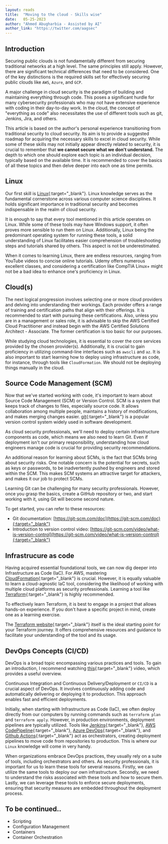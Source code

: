 ```yaml
---
layout: reads
title:  "Moving to the cloud - Skills wise"
date:   05-25-2023
author: "Ahmed Abugharbia - Assisted by AI"
author_link: "https://twitter.com/aagsec"
---
```


## Introduction
Securing public clouds is not fundamentally different from securing traditional networks at a high level. The same principles still apply. However, there are significant technical differences that need to be considered. One of the key distinctions is the required skills set for effectively securing public clouds like `AWS`, `Azure`, and `GCP`.

A major challenge in cloud security is the paradigm of building and maintaining everything through code. This poses a significant hurdle for many cybersecurity professionals who may not have extensive experience with coding in their day-to-day work. In the cloud, the concept of "everything as code" also necessitates the use of different tools such as git, Jenkins, Jira, and others.

This article is based on the author's personal experience transitioning from traditional security to cloud security. Its aim is to provide a suggested roadmap for acquiring the necessary skills to excel in cloud security. While some of these skills may not initially appear directly related to security, it is crucial to remember that <b>we cannot secure what we don't understand.</b> The depth to which one should explore each topic is an individual decision, typically based on the available time. It is recommended to cover the basics of all these topics and then delve deeper into each one as time permits.

## Linux

Our first skill is [Linux](https://en.wikipedia.org/wiki/Linux){:target="_blank"}. Linux knowledge serves as the fundamental cornerstone across various computer science disciplines. It holds significant importance in traditional security and becomes indispensable in the realm of cloud security.

It is enough to say that every tool mentioned in this article operates on Linux. While some of these tools may have Windows support, it often proves more sensible to run them on Linux. Additionally, Linux being the predominant operating system for running these tools, a solid understanding of Linux facilitates easier comprehension of troubleshooting steps and tutorials shared by others. This aspect is not be underestimated.

When it comes to learning Linux, there are endless resources, ranging from YouTube videos to concise online tutorials. Udemy offers numerous excellent classes, and considering a certification like CompTIA Linux+ might not be a bad idea to enhance one's proficiency in Linux.

## Cloud(s)

The next logical progression involves selecting one or more cloud providers and delving into understanding their workings. Each provider offers a range of training and certification paths that align with their offerings. It is recommended to start with pursuing these certifications. Also, unless you are in a management or sales role, it is advisable to skip the AWS Certified Cloud Practitioner and instead begin with the AWS Certified Solutions Architect - Associate. The former certification is too basic for our purposes.

While studying cloud technologies, it is essential to cover the core services provided by the chosen provider(s). Additionally, it is crucial to gain proficiency in utilizing command-line interfaces such as `awscli` and `az`. It is also important to start learning how to deploy using infrastructure as code, for instance, through tools like `CloudFormation`. We should not be deploying things manually in the cloud.


## Source Code Management (SCM)
Now that we've started working with code, it's important to learn about Source Code Management (SCM) or Version Control. SCM is a system that keeps track of changes to files, especially source code. It allows collaboration among multiple people, maintains a history of modifications, and makes merging changes easier. [git](https://git-scm.com){:target="_blank"} is a popular version control system widely used in software development.

As cloud security professionals, we'll need to deploy certain infrastructure components as code, which means we also need to learn Git. Even if deployment isn't our primary responsibility, understanding how cloud engineers manage code is crucial for providing security recommendations.

An additional reason for learning about SCMs, is the fact that SCMs bring about security risks. One notable concern is the potential for secrets, such as keys or passwords, to be inadvertently pushed by engineers and stored within the SCM. This makes SCM systems an attractive target for attackers, and makes it our job to protect SCMs.

Learning Git can be challenging for many security professionals. However, once you grasp the basics, create a GitHub repository or two, and start working with it, using Git will become second nature.

To get started, you can refer to these resources:

- Git documentation: [https://git-scm.com/doc](https://git-scm.com/doc){:target="_blank"}
- Introduction to version control video: [https://git-scm.com/video/what-is-version-control](https://git-scm.com/video/what-is-version-control){:target="_blank"}

## Infrastrucure as code
Having acquired essential foundational tools, we can now dig deeper into Infrastructure as Code (IaC). For AWS, mastering [CloudFormation](https://docs.aws.amazon.com/AWSCloudFormation/latest/UserGuide/Welcome.html){:target="_blank"} is crucial. However, it is equally valuable to learn a cloud-agnostic IaC tool, considering the likelihood of working with multiple cloud platforms as security professionals. Learning a tool like [Terraform](https://www.terraform.io){:target="_blank"} is highly recommended.

To effectively learn Terraform, it is best to engage in a project that allows hands-on experience. If you don't have a specific project in mind, create one as a learning exercise.

The [Terraform website](https://developer.hashicorp.com/terraform/intro){:target="_blank"} itself is the ideal starting point for your Terraform journey. It offers comprehensive resources and guidance to facilitate your understanding of the tool and its usage.

## DevOps Concepts (CI/CD)
DevOps is a broad topic encompassing various practices and tools. To gain an introduction, I recommend watching [this](https://www.youtube.com/watch?v=Xrgk023l4lI){:target="_blank"} video, which provides a useful overview.

Continuous Integration and Continuous Delivery/Deployment or `CI/CD` is a crucial aspect of DevOps. It involves continuously adding code and automatically delivering or deploying it to production. This approach enables fast and efficient deployments.

Initially, when starting with Infrastructure as Code (IaC), we often deploy directly from our computers by running commands such as `terraform plan` and `terraform apply`. However, in production environments, deployment pipelines are typically utilized. Tools like [Jenkins](https://www.jenkins.io){:target="_blank"}, [AWS CodePipeline](https://aws.amazon.com/codepipeline/){:target="_blank"}, [Azure DevOps](https://azure.microsoft.com/en-us/products/devops/){:target="_blank"}, and [Github Actions](https://docs.github.com/en/actions){:target="_blank"} act as orchestrators, creating deployment pipelines to move code from repositories to production. This is where our `Linux` knowledge will come in very handy.

When organizations embrace DevOps practices, they usually rely on a suite of tools, including orchestrators and others. As security professionals, it is important for us to learn these tools for several reasons. Firstly, we can utilize the same tools to deploy our own infrastructure. Secondly, we need to understand the risks associated with these tools and how to secure them. Lastly, we can leverage these tools to enforce secure deployments, ensuring that security measures are embedded throughout the deployment process.


## To be continued..
- Scripting
- Configuration Management
- Containers
- Container Orchestration
  
<!--  
## Devops concepts

## Infrastrucure as code
### Cloudformation
### Terraform

## Scripting
### bash
### Pythong

## Configuration Management

## Containers

## Container Orchestration -->